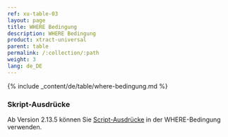 ```yaml
---
ref: xu-table-03
layout: page
title: WHERE Bedingung
description: WHERE Bedingung
product: xtract-universal
parent: table
permalink: /:collection/:path
weight: 3
lang: de_DE
---
```


{% include _content/de/table/where-bedingung.md  %}

### Skript-Ausdrücke

Ab Version 2.13.5 können Sie [Script-Ausdrücke](../fortgeschrittene-techniken/script-ausdruecke) in der WHERE-Bedingung verwenden.
